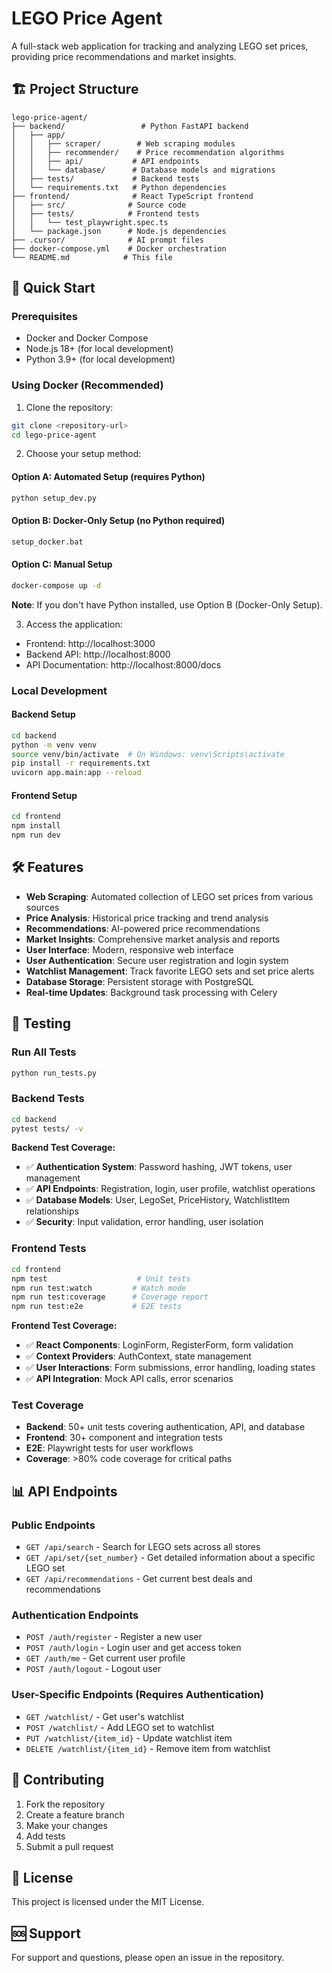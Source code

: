 # LEGO Price Agent

A full-stack web application for tracking and analyzing LEGO set prices, providing price recommendations and market insights.

## 🏗️ Project Structure

```
lego-price-agent/
├── backend/                 # Python FastAPI backend
│   ├── app/
│   │   ├── scraper/        # Web scraping modules
│   │   ├── recommender/    # Price recommendation algorithms
│   │   ├── api/           # API endpoints
│   │   └── database/      # Database models and migrations
│   ├── tests/             # Backend tests
│   └── requirements.txt   # Python dependencies
├── frontend/              # React TypeScript frontend
│   ├── src/              # Source code
│   ├── tests/            # Frontend tests
│   │   └── test_playwright.spec.ts
│   └── package.json      # Node.js dependencies
├── .cursor/              # AI prompt files
├── docker-compose.yml    # Docker orchestration
└── README.md            # This file
```

## 🚀 Quick Start

### Prerequisites
- Docker and Docker Compose
- Node.js 18+ (for local development)
- Python 3.9+ (for local development)

### Using Docker (Recommended)

1. Clone the repository:
```bash
git clone <repository-url>
cd lego-price-agent
```

2. Choose your setup method:

#### Option A: Automated Setup (requires Python)
```bash
python setup_dev.py
```

#### Option B: Docker-Only Setup (no Python required)
```bash
setup_docker.bat
```

#### Option C: Manual Setup
```bash
docker-compose up -d
```

**Note**: If you don't have Python installed, use Option B (Docker-Only Setup).

3. Access the application:
- Frontend: http://localhost:3000
- Backend API: http://localhost:8000
- API Documentation: http://localhost:8000/docs

### Local Development

#### Backend Setup
```bash
cd backend
python -m venv venv
source venv/bin/activate  # On Windows: venv\Scripts\activate
pip install -r requirements.txt
uvicorn app.main:app --reload
```

#### Frontend Setup
```bash
cd frontend
npm install
npm run dev
```

## 🛠️ Features

- **Web Scraping**: Automated collection of LEGO set prices from various sources
- **Price Analysis**: Historical price tracking and trend analysis
- **Recommendations**: AI-powered price recommendations
- **Market Insights**: Comprehensive market analysis and reports
- **User Interface**: Modern, responsive web interface
- **User Authentication**: Secure user registration and login system
- **Watchlist Management**: Track favorite LEGO sets and set price alerts
- **Database Storage**: Persistent storage with PostgreSQL
- **Real-time Updates**: Background task processing with Celery

## 🧪 Testing

### Run All Tests
```bash
python run_tests.py
```

### Backend Tests
```bash
cd backend
pytest tests/ -v
```

**Backend Test Coverage:**
- ✅ **Authentication System**: Password hashing, JWT tokens, user management
- ✅ **API Endpoints**: Registration, login, user profile, watchlist operations
- ✅ **Database Models**: User, LegoSet, PriceHistory, WatchlistItem relationships
- ✅ **Security**: Input validation, error handling, user isolation

### Frontend Tests
```bash
cd frontend
npm test                    # Unit tests
npm run test:watch         # Watch mode
npm run test:coverage      # Coverage report
npm run test:e2e           # E2E tests
```

**Frontend Test Coverage:**
- ✅ **React Components**: LoginForm, RegisterForm, form validation
- ✅ **Context Providers**: AuthContext, state management
- ✅ **User Interactions**: Form submissions, error handling, loading states
- ✅ **API Integration**: Mock API calls, error scenarios

### Test Coverage
- **Backend**: 50+ unit tests covering authentication, API, and database
- **Frontend**: 30+ component and integration tests
- **E2E**: Playwright tests for user workflows
- **Coverage**: >80% code coverage for critical paths

## 📊 API Endpoints

### Public Endpoints
- `GET /api/search` - Search for LEGO sets across all stores
- `GET /api/set/{set_number}` - Get detailed information about a specific LEGO set
- `GET /api/recommendations` - Get current best deals and recommendations

### Authentication Endpoints
- `POST /auth/register` - Register a new user
- `POST /auth/login` - Login user and get access token
- `GET /auth/me` - Get current user profile
- `POST /auth/logout` - Logout user

### User-Specific Endpoints (Requires Authentication)
- `GET /watchlist/` - Get user's watchlist
- `POST /watchlist/` - Add LEGO set to watchlist
- `PUT /watchlist/{item_id}` - Update watchlist item
- `DELETE /watchlist/{item_id}` - Remove item from watchlist

## 🤝 Contributing

1. Fork the repository
2. Create a feature branch
3. Make your changes
4. Add tests
5. Submit a pull request

## 📝 License

This project is licensed under the MIT License.

## 🆘 Support

For support and questions, please open an issue in the repository.
